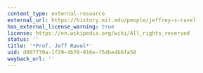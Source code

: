 ```yaml
---
content_type: external-resource
external_url: https://history.mit.edu/people/jeffrey-s-ravel
has_external_license_warning: true
license: https://en.wikipedia.org/wiki/All_rights_reserved
status: ''
title: '*Prof. Jeff Ravel*'
uid: d007f70a-1f29-4b70-916e-f54be4b6fa58
wayback_url: ''
---
```

